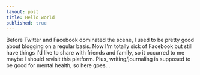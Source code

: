 ```yaml
---
layout: post
title: Hello world
published: true
---
```


Before Twitter and Facebook dominated the scene, I used to be pretty good about blogging on a regular basis. Now I'm totally sick of Facebook but still have things I'd like to share with friends and family, so it occurred to me maybe I should revisit this platform. Plus, writing/journaling is supposed to be good for mental health, so here goes...